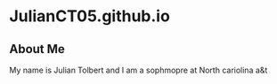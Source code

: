 # JulianCT05.github.io

<h2> About Me</h2>

  My name is Julian Tolbert and I am a sophmopre at North cariolina a&t
